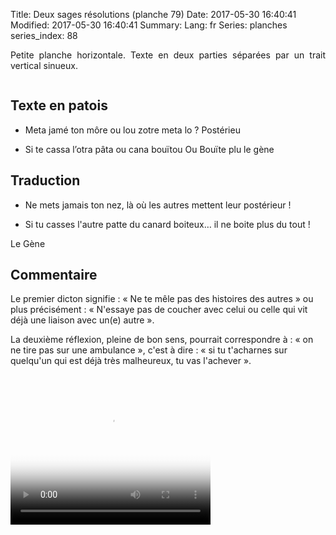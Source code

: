 Title: Deux sages résolutions  (planche 79)
Date: 2017-05-30 16:40:41
Modified: 2017-05-30 16:40:41
Summary: 
Lang: fr
Series: planches
series_index: 88

<p style="text-align:justify;">Petite planche horizontale. Texte en
deux parties séparées par un trait vertical sinueux.</p>

<figure class="image-block" style="float: center;">
  <img alt="" src="{static}/images/planche_79.png">
  <figcaption style="max-width: 680px"></figcaption>
</figure>

## Texte en patois

- Meta jamé ton môre ou  lou  zotre  meta  lo ?  Postérieu

- Si te cassa l’otra pâta ou cana bouïtou Ou Bouïte plu le gène


## Traduction

- Ne mets jamais ton nez, là où les autres mettent leur postérieur !

- Si tu casses l'autre patte du canard boiteux… il ne boite plus du tout !

Le Gène

## Commentaire

Le premier dicton signifie : « Ne te mêle pas des histoires des
autres » ou plus précisément : « N'essaye pas de coucher avec celui ou
celle qui vit déjà une liaison avec un(e) autre ».

La deuxième réflexion, pleine de bon sens, pourrait correspondre à :
« on ne tire pas sur une ambulance », c'est à dire : « si tu
t'acharnes sur quelqu'un qui est déjà très malheureux, tu vas
l'achever ».

<video width="320" height="240" controls
  poster="{static}/images/thumbnails/video_79.jpg">
  <source src="https://d1njpgd0ygatdn.cloudfront.net/video_79.mp4" type="video/mp4">
</video>
